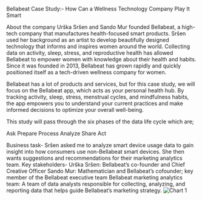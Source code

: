 Bellabeat Case Study:-
How Can a Wellness Technology Company Play It Smart

About the company
Urška Sršen and Sando Mur founded Bellabeat, a high-tech company that manufactures health-focused smart products. Sršen used her background as an artist to develop beautifully designed technology that informs and inspires women around the world. Collecting data on activity, sleep, stress, and reproductive health has allowed Bellabeat to empower women with knowledge about their health and habits. Since it was founded in 2013, Bellabeat has grown rapidly and quickly positioned itself as a tech-driven wellness company for women. 


Bellabeat has a lot of products and services, but for this case study, we will focus on the Bellabeat app, which acts as your personal health hub. By tracking activity, sleep, stress, menstrual cycles, and mindfulness habits, the app empowers you to understand your current practices and make informed decisions to optimize your overall well-being.


This study will pass through the six phases of the data life cycle which are;

Ask
Prepare
Process
Analyze
Share
Act

Business task-
Sršen asked me to analyze smart device usage data to gain insight into how consumers use non-Bellabeat smart devices. She then wants suggestions and recommendations for their marketing analytics team. 
Key stakeholders-
Urška Sršen: Bellabeat’s co-founder and Chief Creative Officer
Sando Mur: Mathematician and Bellabeat’s cofounder; key member of the Bellabeat executive team
Bellabeat marketing analytics team: A team of data analysts responsible for collecting, analyzing, and reporting data that helps guide Bellabeat’s marketing strategy.
![Chart 1](https://github.com/harshthegoose/Bellabeat-Case-Study/assets/19995625/409ec6a6-ce64-4a1c-9a67-b69c843d3569)
